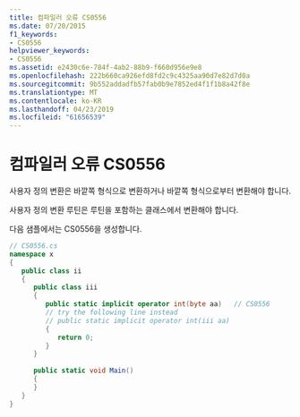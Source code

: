 ```yaml
---
title: 컴파일러 오류 CS0556
ms.date: 07/20/2015
f1_keywords:
- CS0556
helpviewer_keywords:
- CS0556
ms.assetid: e2430c6e-784f-4ab2-88b9-f660d956e9e8
ms.openlocfilehash: 222b660ca926efd8fd2c9c4325aa90d7e82d7d0a
ms.sourcegitcommit: 9b552addadfb57fab0b9e7852ed4f1f1b8a42f8e
ms.translationtype: MT
ms.contentlocale: ko-KR
ms.lasthandoff: 04/23/2019
ms.locfileid: "61656539"
---
```

# <a name="compiler-error-cs0556"></a>컴파일러 오류 CS0556
사용자 정의 변환은 바깥쪽 형식으로 변환하거나 바깥쪽 형식으로부터 변환해야 합니다.  
  
 사용자 정의 변환 루틴은 루틴을 포함하는 클래스에서 변환해야 합니다.  
  
 다음 샘플에서는 CS0556을 생성합니다.  
  
```csharp  
// CS0556.cs  
namespace x  
{  
   public class ii  
   {  
      public class iii  
      {  
         public static implicit operator int(byte aa)   // CS0556  
         // try the following line instead  
         // public static implicit operator int(iii aa)  
         {  
            return 0;  
         }  
      }  
  
      public static void Main()  
      {  
      }  
   }  
}  
```
